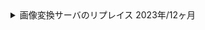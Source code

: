 <details>
  <summary>
    画像変換サーバのリプレイス
    <span>2023年/12ヶ月</span>
  </summary>
  <div>
    <ul>
      <li><strong>カテゴリ:</strong> <span>webサービス</span> <span>自社</span></li>
      <li><strong>担当工程:</strong> <span>コーディング</span> <span>テスト</span> <span>運用/保守</span></li>
      <li><strong>職種・役割:</strong> <span>バックエンド</span> <span>インフラ</span></li>
      <li><strong>使用技術:</strong> <span>Java</span> <span>Spring Boot</span> <span>PostgreSQL</span> <span>Docker</span> <span>Datadog</span> <span>GitHub</span> <span>GitHub Actions</span> <span>Terraform</span> <span>CI/CD</span> <span>AWS</span> <span>E2E</span></li>
  </div>
  <div class="markdown-content">

## プロジェクト概要

画像変換サーバのリプレイス

## チーム情報

チーム人数：3名

## 開発・実装内容A

### 【概要】

サービス品質向上を目的として、既存のJavaフルスクラッチシステムをSpring Bootを使用したシステムにリプレイス。<br/>詳細設計を基に実装を担当し、CI/CDパイプラインの構築とE2Eテストを実施。

### 【内容】

ローカル開発環境の改善、インフラ構築、テストコードの実装を行い、画像変換機能の安定性とパフォーマンスを向上させた。

### 【課題・問題点】

- 既存システムはデプロイ方法が不明瞭で、バグが発生すると対応が困難だった。
- ローカル開発環境が貧弱で、開発効率が低かった。
- インフラの構築や修正が手間であった。

### 【使用した技術】

- **ローカル開発環境の改善**: DockerとMinIOを導入し、ローカル開発環境を充実させ、開発効率を向上。
- **インフラ構築**: Terraformを用いてAWS環境を構築し、簡単にインフラの構築や修正が可能な環境を実現。
- **実装**: Spring Bootを使用して詳細設計に基づく実装とJUnit5を用いたテストコードを作成。
- **CI/CD構築**: GitHub Actionsを使用してCI/CDパイプラインを構築。
- **E2Eテスト**: エンドツーエンドのテストを実施し、システム全体の動作確認を行った。

### 【成果】

- 開発効率が向上し、余裕を持った開発が可能となった。
- インフラの構築と修正が容易になり、システムの運用性が向上。
- 画像の容量が小さくなり、レスポンス速度が向上。
- システムが他社でも使用されるようになり、利用者が増加。

## 開発・実装内容B

### 【概要】

サービスの継続運用と品質向上を目的として、DBのアップグレード対応やCDNの導入などを行った。

### 【内容】

PostgreSQLのアップグレードやAWS構成の改修、CDNの導入などを行い、システムの安定性とパフォーマンスを向上させた。

### 【課題・問題点】

- データベースのバージョンアップが必要で、手順の確立が求められた。
- CDNを導入してキャッシュを効率的に行う必要があった。

### 【使用した技術】

- **DBのアップグレード**: PostgreSQLのバージョンアップ対応を行い、手順書を作成。
- **AWS構成の改修**: Terraformを用いてAWS環境を再構築し、最適化。
- **CDNの導入**: Edgioを使用して画像のキャッシュを効率化し、レスポンス速度を向上。

### 【成果】

- PostgreSQLのバージョンアップにより、データベースのパフォーマンスとセキュリティが向上。
- AWS環境の再構築と最適化により、システムの安定性が向上。
- CDNの導入により、画像の配信速度が向上し、ユーザー体験が向上。

## 使用技術（まとめ）

- **プログラミング言語**: Java
- **データベース**: PostgreSQL
- **インフラ**: AWS
- **フレームワーク**: Spring Boot
- **コンテナ**: Docker
- **CI/CD**: GitHub Actions
- **バージョン管理**: Git, GitHub
- **監視ツール**: Mackerel, Datadog
- **その他ツール**: Twilio, draw.io
- **IDE**: IntelliJ
  </div>
</details>
